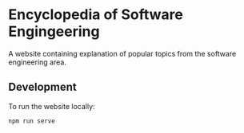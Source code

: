 # Encyclopedia of Software Engingeering

A website containing explanation of popular topics from the software 
engineering area.

## Development

To run the website locally:

```sh
npm run serve
```
